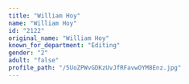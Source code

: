 ```yaml
---
title: "William Hoy"
name: "William Hoy"
id: "2122"
original_name: "William Hoy"
known_for_department: "Editing"
gender: "2"
adult: "false"
profile_path: "/5UoZPWvGDKzUvJfRFavwOYM8Enz.jpg"
---
```

